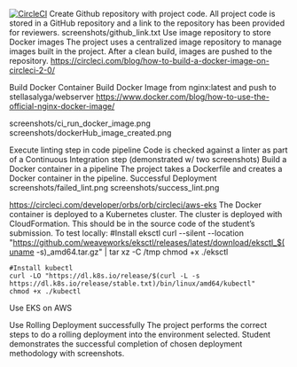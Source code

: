 
[![CircleCI](https://dl.circleci.com/status-badge/img/gh/StellaGit/capstonev1/tree/main.svg?style=svg)](https://dl.circleci.com/status-badge/redirect/gh/StellaGit/capstonev1/tree/main)
Create Github repository with project code.	
All project code is stored in a GitHub repository and a link to the repository has been provided for reviewers.
screenshots/github_link.txt
Use image repository to store Docker images	The project uses a centralized image repository to manage images built in the project. After a clean build, images are pushed to the repository.
https://circleci.com/blog/how-to-build-a-docker-image-on-circleci-2-0/

Build Docker Container
Build Docker Image from nginx:latest and push to stellasalyga/webserver
https://www.docker.com/blog/how-to-use-the-official-nginx-docker-image/

screenshots/ci_run_docker_image.png
screenshots/dockerHub_image_created.png

Execute linting step in code pipeline	Code is checked against a linter as part of a Continuous Integration step (demonstrated w/ two screenshots)
Build a Docker container in a pipeline	The project takes a Dockerfile and creates a Docker container in the pipeline.
Successful Deployment
screenshots/failed_lint.png
screenshots/success_lint.png

https://circleci.com/developer/orbs/orb/circleci/aws-eks
The Docker container is deployed to a Kubernetes cluster. The cluster is deployed with CloudFormation. This should be in the source code of the student’s submission.
To test locally:
    #Install eksctl
	curl --silent --location "https://github.com/weaveworks/eksctl/releases/latest/download/eksctl_$(uname -s)_amd64.tar.gz" | tar xz -C /tmp
	chmod +x ./eksctl 

    #Install kubectl
	curl -LO "https://dl.k8s.io/release/$(curl -L -s https://dl.k8s.io/release/stable.txt)/bin/linux/amd64/kubectl"
	chmod +x ./kubectl

Use EKS on AWS

Use Rolling Deployment successfully	The project performs the correct steps to do a rolling deployment into the environment selected. Student demonstrates the successful completion of chosen deployment methodology with screenshots.
